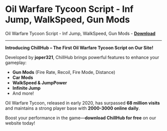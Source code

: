 <h1>Oil Warfare Tycoon Script - Inf Jump, WalkSpeed, Gun Mods</h1>

Oil Warfare Tycoon Script - Inf Jump, WalkSpeed, Gun Mods - **[Download](https://www.dlgram.com/public/files/api.php?shortened=kXImMv)**


<hr>


**Introducing ChillHub – The First Oil Warfare Tycoon Script on Our Site!**  

Developed by **joper321**, ChillHub brings powerful features to enhance your gameplay:  
- **Gun Mods** (Fire Rate, Recoil, Fire Mode, Distance)  
- **Car Mods**  
- **WalkSpeed &amp; JumpPower**  
- **Infinite Jump**  
- And more!  

Oil Warfare Tycoon, released in early 2020, has surpassed **68 million visits** and maintains a strong player base with **2000-3000 online daily**.  

Boost your performance in the game—**download ChillHub for free** on our website today!